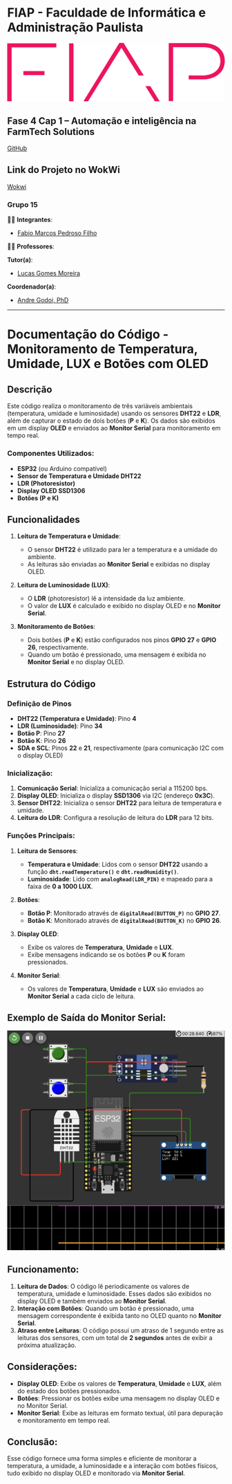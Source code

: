 # FIAP - Faculdade de Informática e Administração Paulista
[![FIAP Logo](../images/logo-fiap.png)](https://www.fiap.com.br)

## Fase 4 Cap 1 – Automação e inteligência na FarmTech Solutions
[GitHub](https://github.com/pedrosof/Fase4_Cap1)

## Link do Projeto no WokWi
[Wokwi](https://wokwi.com/projects/415711477314913281)

### Grupo 15

👨‍🎓 **Integrantes**:
- [Fabio Marcos Pedroso Filho](https://www.linkedin.com/in/pedrosof/)

👩‍🏫 **Professores**:

**Tutor(a)**:
- [Lucas Gomes Moreira](https://www.linkedin.com/in/lucas-gomes-moreira-15a8452a/)

**Coordenador(a)**:
- [Andre Godoi, PhD](https://www.linkedin.com/in/profandregodoi/)

---

# Documentação do Código - Monitoramento de Temperatura, Umidade, LUX e Botões com OLED

## Descrição
Este código realiza o monitoramento de três variáveis ambientais (temperatura, umidade e luminosidade) usando os sensores **DHT22** e **LDR**, além de capturar o estado de dois botões (**P** e **K**). Os dados são exibidos em um display **OLED** e enviados ao **Monitor Serial** para monitoramento em tempo real.

### Componentes Utilizados:
- **ESP32** (ou Arduino compatível)
- **Sensor de Temperatura e Umidade DHT22**
- **LDR (Photoresistor)**
- **Display OLED SSD1306**
- **Botões (P e K)**

## Funcionalidades
1. **Leitura de Temperatura e Umidade**:
   - O sensor **DHT22** é utilizado para ler a temperatura e a umidade do ambiente.
   - As leituras são enviadas ao **Monitor Serial** e exibidas no display OLED.

2. **Leitura de Luminosidade (LUX)**:
   - O **LDR** (photoresistor) lê a intensidade da luz ambiente.
   - O valor de **LUX** é calculado e exibido no display OLED e no **Monitor Serial**.

3. **Monitoramento de Botões**:
   - Dois botões (**P** e **K**) estão configurados nos pinos **GPIO 27** e **GPIO 26**, respectivamente.
   - Quando um botão é pressionado, uma mensagem é exibida no **Monitor Serial** e no display OLED.

## Estrutura do Código

### Definição de Pinos
- **DHT22 (Temperatura e Umidade)**: Pino **4**
- **LDR (Luminosidade)**: Pino **34**
- **Botão P**: Pino **27**
- **Botão K**: Pino **26**
- **SDA e SCL**: Pinos **22** e **21**, respectivamente (para comunicação I2C com o display OLED)

### Inicialização:
1. **Comunicação Serial**: Inicializa a comunicação serial a 115200 bps.
2. **Display OLED**: Inicializa o display **SSD1306** via I2C (endereço **0x3C**).
3. **Sensor DHT22**: Inicializa o sensor **DHT22** para leitura de temperatura e umidade.
4. **Leitura do LDR**: Configura a resolução de leitura do **LDR** para 12 bits.

### Funções Principais:
1. **Leitura de Sensores**:
   - **Temperatura e Umidade**: Lidos com o sensor **DHT22** usando a função **`dht.readTemperature()`** e **`dht.readHumidity()`**.
   - **Luminosidade**: Lido com **`analogRead(LDR_PIN)`** e mapeado para a faixa de **0 a 1000 LUX**.
   
2. **Botões**:
   - **Botão P**: Monitorado através de **`digitalRead(BUTTON_P)`** no **GPIO 27**.
   - **Botão K**: Monitorado através de **`digitalRead(BUTTON_K)`** no **GPIO 26**.

3. **Display OLED**:
   - Exibe os valores de **Temperatura**, **Umidade** e **LUX**.
   - Exibe mensagens indicando se os botões **P** ou **K** foram pressionados.

4. **Monitor Serial**:
   - Os valores de **Temperatura**, **Umidade** e **LUX** são enviados ao **Monitor Serial** a cada ciclo de leitura.

## Exemplo de Saída do Monitor Serial:

![IoT](IoT.png)

## Funcionamento:

1. **Leitura de Dados**: O código lê periodicamente os valores de temperatura, umidade e luminosidade. Esses dados são exibidos no display OLED e também enviados ao **Monitor Serial**.
2. **Interação com Botões**: Quando um botão é pressionado, uma mensagem correspondente é exibida tanto no OLED quanto no **Monitor Serial**.
3. **Atraso entre Leituras**: O código possui um atraso de 1 segundo entre as leituras dos sensores, com um total de **2 segundos** antes de exibir a próxima atualização.

## Considerações:
- **Display OLED**: Exibe os valores de **Temperatura**, **Umidade** e **LUX**, além do estado dos botões pressionados.
- **Botões**: Pressionar os botões exibe uma mensagem no display OLED e no Monitor Serial.
- **Monitor Serial**: Exibe as leituras em formato textual, útil para depuração e monitoramento em tempo real.

## Conclusão:
Esse código fornece uma forma simples e eficiente de monitorar a temperatura, a umidade, a luminosidade e a interação com botões físicos, tudo exibido no display OLED e monitorado via **Monitor Serial**.


